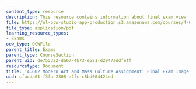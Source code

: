 ```yaml
---
content_type: resource
description: This resource contains information about final exam view list.
file: https://ol-ocw-studio-app-production.s3.amazonaws.com/courses/4-602-modern-art-and-mass-culture-spring-2012/cfacda01f3fa2308a2fcc8bd004424ed_MIT4_602S12_Fnlexmrvewlst.pdf
file_type: application/pdf
learning_resource_types:
- Exams
ocw_type: OCWFile
parent_title: Exams
parent_type: CourseSection
parent_uid: de755322-da67-4b73-e581-d2947addfeff
resourcetype: Document
title: '4.602 Modern Art and Mass Culture Assignment: Final Exam Image Review List'
uid: cfacda01-f3fa-2308-a2fc-c8bd004424ed
---
```

